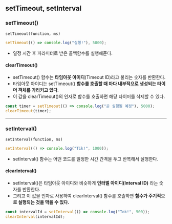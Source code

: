 ## setTimeout, setInterval

### setTimeout()

```
setTimeout(function, ms)
```

```js
setTimeout(() => console.log("실행!"), 5000);
```

- 일정 시간 후 파라미터로 받은 콜백함수를 실행해준다.

#### clearTimeout()

- setTimeout() 함수는 **타임아웃 아이디**(Timeout ID)라고 불리는 숫자를 반환한다.
- 타임아웃 아이디는 setTimeout() **함수를 호출할 때 마다 내부적으로 생성되는 타이머 객체를 가리키고 있다**.
- 이 값을 clearTimeout()의 인자로 함수를 호출하면 해당 타이머를 삭제할 수 있다.

```js
const timer = setTimeout(() => console.log("곧 실행될 예정"), 5000);
clearTimeout(timer);
```

---

### setInterval()

```
setInterval(function, ms)
```

```js
setInterval(() => console.log("Tik!", 1000));
```

- setInterval() 함수는 어떤 코드를 일정한 시간 간격을 두고 반복해서 실행한다.

#### clearInterval()

- setInterval()은 타임아웃 아이디와 비슷하게 **인터벌 아이디(Interval ID)** 라는 숫자를 반환한다.
- 그리고 이 값을 인자로 사용하여 clearInterval() 함수를 호출하면 **함수가 주기적으로 실행되는 것을 막을 수 있다.**

```js
const intervalId = setInterval(() => console.log("Tok!", 500));
clearInterval(intervalId);
```
